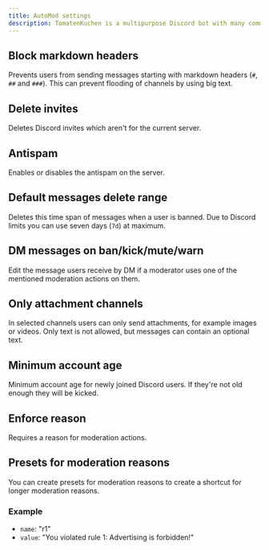 ```yaml
---
title: AutoMod settings
description: TomatenKuchen is a multipurpose Discord bot with many common and innovative features for your server. Explains all moderation settings.
---
```


## Block markdown headers
Prevents users from sending messages starting with markdown headers (`#`, `##` and `###`). This can prevent flooding of channels by using big text.

## Delete invites
Deletes Discord invites which aren't for the current server.

## Antispam
Enables or disables the antispam on the server.

## Default messages delete range
Deletes this time span of messages when a user is banned. Due to Discord limits you can use seven days (`7d`) at maximum.

## DM messages on ban/kick/mute/warn
Edit the message users receive by DM if a moderator uses one of the mentioned moderation actions on them.

## Only attachment channels
In selected channels users can only send attachments, for example images or videos. Only text is not allowed, but messages can contain an optional text.

## Minimum account age
Minimum account age for newly joined Discord users. If they're not old enough they will be kicked.

## Enforce reason
Requires a reason for moderation actions.

## Presets for moderation reasons
You can create presets for moderation reasons to create a shortcut for longer moderation reasons.

### Example
- `name`: "r1"
- `value`: "You violated rule 1: Advertising is forbidden!"
